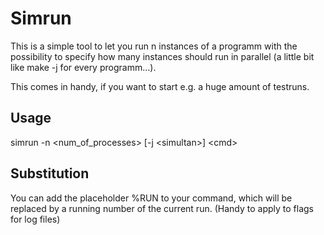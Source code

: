 Simrun
======

This is a simple tool to let you run n instances of a programm with the
possibility to specify how many instances should run in parallel (a little bit
like make -j for every programm...).

This comes in handy, if you want to start e.g. a huge amount of testruns.

Usage
-----

simrun -n \<num_of_processes\> [-j \<simultan>] \<cmd\>

Substitution
------------

You can add the placeholder %RUN to your command, which will be replaced by a
running number of the current run. (Handy to apply to flags for log files)


